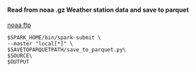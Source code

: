 #### Read from noaa .gz Weather station data and save to parquet
[noaa ftp](ftp://ftp.ncdc.noaa.gov/pub/data/noaa/)
```
$SPARK_HOME/bin/spark-submit \                                                   
--master "local[*]" \
$SAVETOPARQUETPATH/save_to_parquet.py\
$SOURCE\
$OUTPUT
```
